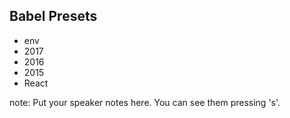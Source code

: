 ##  Babel Presets

- env
- 2017
- 2016
- 2015
- React

note:
    Put your speaker notes here.
    You can see them pressing 's'.
